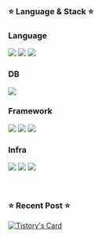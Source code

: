 
<h3>⭐ Language & Stack ⭐</h3>
<div>
    
### Language
<img src="https://img.shields.io/badge/Java-007396?style=for-the-badge&logo=Java&logoColor=white"/>
<img src="https://img.shields.io/badge/Python-3776AB?style=for-the-badge&logo=Python&logoColor=white"/>
<img src="https://img.shields.io/badge/c++-00599C?style=for-the-badge&logo=c%2B%2B&logoColor=white">


### DB
<img src="https://img.shields.io/badge/Mysql-4479A1?style=for-the-badge&logo=Mysql&logoColor=white"/>


### Framework
<img src="https://img.shields.io/badge/spring-6DB33F?style=for-the-badge&logo=spring&logoColor=white">
<img src="https://img.shields.io/badge/django-092E20?style=for-the-badge&logo=django&logoColor=white">
<img src="https://img.shields.io/badge/Springboot-6DB33F?style=for-the-badge&logo=Springboot&logoColor=white"/> 


### Infra
<img src="https://img.shields.io/badge/linux-FCC624?style=for-the-badge&logo=linux&logoColor=black">
<img src="https://img.shields.io/badge/AWS-232F3E?style=for-the-badge&logo=Amazon AWS&logoColor=white"/>
<img src="https://img.shields.io/badge/NGINX-6DB33F?style=for-the-badge&logo=NGINX&logoColor=white">
    
</div>
<br>
<br>
<h3>⭐ Recent Post ⭐</h3>

[![Tistory's Card](https://github-readme-tistory-card.vercel.app/api?name=dd-developer&postId=)](https://dd-developer.tistory.com/)

  






<!--
**Kim0914/Kim0914** is a ✨ _special_ ✨ repository because its `README.md` (this file) appears on your GitHub profile.

Here are some ideas to get you started:

### Hi there 👋
- 🔭 I’m currently working on ...
- 🌱 I’m currently learning ...
- 👯 I’m looking to collaborate on ...
- 🤔 I’m looking for help with ...
- 💬 Ask me about ...
- 📫 How to reach me: ...
- 😄 Pronouns: ...
- ⚡ Fun fact: ...
-->
